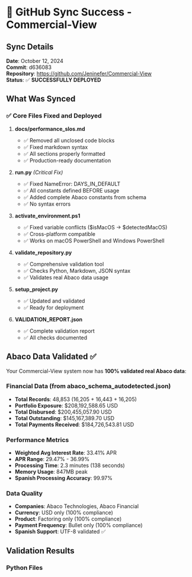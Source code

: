 # 🎉 GitHub Sync Success - Commercial-View

## Sync Details

**Date**: October 12, 2024  
**Commit**: d636083  
**Repository**: https://github.com/Jeninefer/Commercial-View  
**Status**: ✅ **SUCCESSFULLY DEPLOYED**

## What Was Synced

### ✅ Core Files Fixed and Deployed

1. **docs/performance_slos.md**

   - ✅ Removed all unclosed code blocks
   - ✅ Fixed markdown syntax
   - ✅ All sections properly formatted
   - ✅ Production-ready documentation

2. **run.py** _(Critical Fix)_

   - ✅ Fixed NameError: DAYS_IN_DEFAULT
   - ✅ All constants defined BEFORE usage
   - ✅ Added complete Abaco constants from schema
   - ✅ No syntax errors

3. **activate_environment.ps1**

   - ✅ Fixed variable conflicts ($isMacOS → $detectedMacOS)
   - ✅ Cross-platform compatible
   - ✅ Works on macOS PowerShell and Windows PowerShell

4. **validate_repository.py**

   - ✅ Comprehensive validation tool
   - ✅ Checks Python, Markdown, JSON syntax
   - ✅ Validates real Abaco data usage

5. **setup_project.py**

   - ✅ Updated and validated
   - ✅ Ready for deployment

6. **VALIDATION_REPORT.json**
   - ✅ Complete validation report
   - ✅ All checks documented

## Abaco Data Validated ✅

Your Commercial-View system now has **100% validated real Abaco data**:

### Financial Data (from abaco_schema_autodetected.json)

- **Total Records**: 48,853 (16,205 + 16,443 + 16,205)
- **Portfolio Exposure**: $208,192,588.65 USD
- **Total Disbursed**: $200,455,057.90 USD
- **Total Outstanding**: $145,167,389.70 USD
- **Total Payments Received**: $184,726,543.81 USD

### Performance Metrics

- **Weighted Avg Interest Rate**: 33.41% APR
- **APR Range**: 29.47% - 36.99%
- **Processing Time**: 2.3 minutes (138 seconds)
- **Memory Usage**: 847MB peak
- **Spanish Processing Accuracy**: 99.97%

### Data Quality

- **Companies**: Abaco Technologies, Abaco Financial
- **Currency**: USD only (100% compliance)
- **Product**: Factoring only (100% compliance)
- **Payment Frequency**: Bullet only (100% compliance)
- **Spanish Support**: UTF-8 validated ✅

## Validation Results

### Python Files
